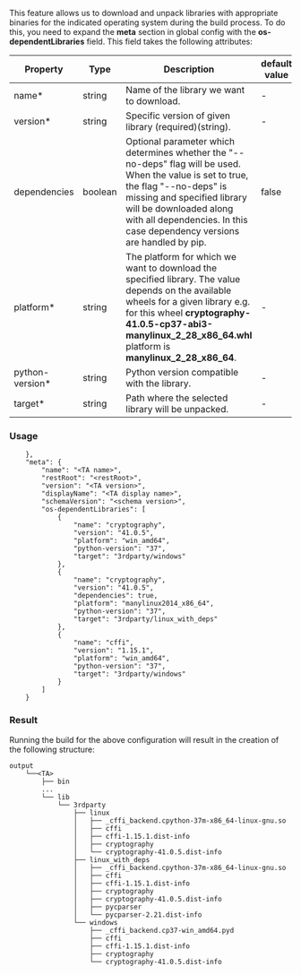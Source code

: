 This feature allows us to download and unpack libraries with appropriate binaries for the indicated operating system during the build process.
To do this, you need to expand the **meta** section in global config with the **os-dependentLibraries** field. This field takes the following attributes:


| Property                                                | Type    | Description                                                                                                                                                                                                                                                              | default value |
|---------------------------------------------------------|---------|--------------------------------------------------------------------------------------------------------------------------------------------------------------------------------------------------------------------------------------------------------------------------|---------------|
| name<span class="required-asterisk">*</span>            | string  | Name of the library we want to download.                                                                                                                                                                                                                                 | -             |
| version<span class="required-asterisk">*</span>         | string  | Specific version of given library (required)(string).                                                                                                                                                                                                                    | -             |
| dependencies                                            | boolean | Optional parameter which determines whether the "--no-deps" flag will be used. When the value is set to true, the flag "--no-deps" is missing and specified library will be downloaded along with all dependencies. In this case dependency versions are handled by pip. | false         |
| platform<span class="required-asterisk">*</span>        | string  | The platform for which we want to download the specified library. The value depends on the available wheels for a given library e.g. for this wheel **cryptography-41.0.5-cp37-abi3-manylinux_2_28_x86_64.whl** platform is **manylinux_2_28_x86_64**.                   | -             |
| python-version<span class="required-asterisk">*</span>  | string  | Python version compatible with the library.                                                                                                                                                                                                                              | -             |
| target<span class="required-asterisk">*</span>          | string  | Path where the selected library will be unpacked.                                                                                                                                                                                                                        | -             |

### Usage

```
    },
    "meta": {
        "name": "<TA name>",
        "restRoot": "<restRoot>",
        "version": "<TA version>",
        "displayName": "<TA display name>",
        "schemaVersion": "<schema version>",
        "os-dependentLibraries": [
            {
                "name": "cryptography",
                "version": "41.0.5",
                "platform": "win_amd64",
                "python-version": "37",
                "target": "3rdparty/windows"
            },
            {
                "name": "cryptography",
                "version": "41.0.5",
                "dependencies": true,
                "platform": "manylinux2014_x86_64",
                "python-version": "37",
                "target": "3rdparty/linux_with_deps"
            },
            {
                "name": "cffi",
                "version": "1.15.1",
                "platform": "win_amd64",
                "python-version": "37",
                "target": "3rdparty/windows"
            }
        ]
    }
```

### Result

Running the build for the above configuration will result in the creation of the following structure:


```
output
    └──<TA>
        ├── bin
        ...
        └── lib
            └── 3rdparty
                ├── linux
                │   ├── _cffi_backend.cpython-37m-x86_64-linux-gnu.so
                │   ├── cffi
                │   ├── cffi-1.15.1.dist-info
                │   ├── cryptography
                │   └── cryptography-41.0.5.dist-info
                ├── linux_with_deps
                │   ├── _cffi_backend.cpython-37m-x86_64-linux-gnu.so
                │   ├── cffi
                │   ├── cffi-1.15.1.dist-info
                │   ├── cryptography
                │   ├── cryptography-41.0.5.dist-info
                │   ├── pycparser
                │   └── pycparser-2.21.dist-info
                └── windows
                    ├── _cffi_backend.cp37-win_amd64.pyd
                    ├── cffi
                    ├── cffi-1.15.1.dist-info
                    ├── cryptography
                    └── cryptography-41.0.5.dist-info

```
